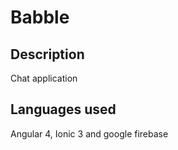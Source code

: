 # Babble

Description
--------------------------------------------------------
Chat application

Languages used
--------------------------------------------------------
Angular 4, Ionic 3 and google firebase



